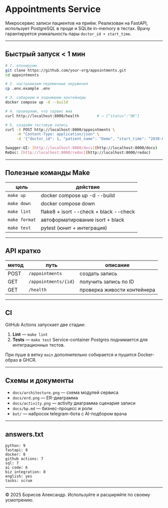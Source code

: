 # Appointments Service

Микросервис записи пациентов на приём. Реализован на FastAPI, использует PostgreSQL в проде и SQLite in-memory в тестах. Врачу гарантируется уникальность пары `doctor_id + start_time`.

---

## Быстрый запуск < 1 мин

```bash
# 1. клонируем
git clone https://github.com/your-org/appointments.git
cd appointments

# 2. настраиваем переменные окружения
cp .env.example .env

# 3. собираем и поднимаем контейнеры
docker compose up -d --build

# 4. проверяем, что сервис жив
curl http://localhost:8000/health        # → {"status":"OK"}

# 5. создаём тестовую запись
curl -X POST http://localhost:8000/appointments \
     -H "Content-Type: application/json" \
     -d '{"doctor_id": 1, "patient_name": "Demo", "start_time": "2030-01-01T09:00:00"}'

Swagger-UI: [http://localhost:8000/docs](http://localhost:8000/docs)
ReDoc: [http://localhost:8000/redoc](http://localhost:8000/redoc)
```
---

## Полезные команды Make

| цель          | действие                               |
| ------------- | -------------------------------------- |
| `make up`     | docker compose up -d --build           |
| `make down`   | docker compose down                    |
| `make lint`   | flake8 + isort --check + black --check |
| `make format` | автоформатирование isort + black       |
| `make test`   | pytest (юнит + интеграция)             |

---

## API кратко

| метод | путь                 | описание                    |
| ----- | -------------------- | --------------------------- |
| POST  | `/appointments`      | создать запись              |
| GET   | `/appointments/{id}` | получить запись по ID       |
| GET   | `/health`            | проверка живости контейнера |

---

## CI

GitHub Actions запускает две стадии:

1. **Lint** — `make lint`
2. **Tests** — `make test`
   Service-container Postgres поднимается для интеграционных тестов.

При пуше в ветку `main` дополнительно собирается и пушится Docker-образ в GHCR.

---

## Схемы и документы

* `docs/architecture.png` — схема модулей сервиса
* `docs/erd.png` — ER-диаграмма
* `docs/activity.png` — activity диаграмма сценария записи
* `docs/bp.md` — бизнес-процесс и роли
* `bot/` — набросок telegram-бота с AI-подбором врача

---

## answers.txt

```text
python: 9
fastapi: 8
docker: 8
github actions: 7
sql: 7
ai code: 6
biz integration: 8
english: yes
tasks: scrum
```

---

© 2025 Борисов Александр. Используйте и расширяйте по своему усмотрению.
